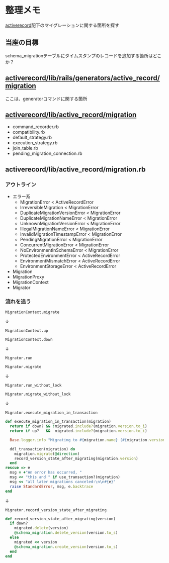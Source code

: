 # 整理メモ

[activerecord](https://github.com/rails/rails/tree/main/activerecord)配下のマイグレーションに関する箇所を探す

## 当座の目標

schema_migrationテーブルにタイムスタンプのレコードを追加する箇所はどこか？

## [activerecord/lib/rails/generators/active_record/migration](https://github.com/rails/rails/tree/main/activerecord/lib/rails/generators/active_record/migration)

ここは、generatorコマンドに関する箇所

## [activerecord/lib/active_record/migration](https://github.com/rails/rails/tree/main/activerecord/lib/active_record/migration)

- command_recorder.rb
- compatibility.rb
- default_strategy.rb
- execution_strategy.rb
- join_table.rb
- pending_migration_connection.rb

## activerecord/lib/active_record/migration.rb

### アウトライン

- エラー系
  - MigrationError < ActiveRecordError
  - IrreversibleMigration < MigrationError
  - DuplicateMigrationVersionError < MigrationError
  - DuplicateMigrationNameError < MigrationError
  - UnknownMigrationVersionError < MigrationError
  - IllegalMigrationNameError < MigrationError
  - InvalidMigrationTimestampError < MigrationError
  - PendingMigrationError < MigrationError
  - ConcurrentMigrationError < MigrationError
  - NoEnvironmentInSchemaError < MigrationError
  - ProtectedEnvironmentError < ActiveRecordError
  - EnvironmentMismatchError < ActiveRecordError
  - EnvironmentStorageError < ActiveRecordError
- Migration
- MigrationProxy
- MigrationContext
- Migrator

### 流れを追う

`MigrationContext.migrate`

↓

`MigrationContext.up`

`MigrationContext.down`

↓

`Migrator.run`

`Migrator.migrate`

↓

`Migrator.run_without_lock`

`Migrator.migrate_without_lock`

↓

`Migrator.execute_migration_in_transaction`

```rb
def execute_migration_in_transaction(migration)
  return if down? && !migrated.include?(migration.version.to_i)
  return if up?   &&  migrated.include?(migration.version.to_i)

  Base.logger.info "Migrating to #{migration.name} (#{migration.version})" if Base.logger

  ddl_transaction(migration) do
    migration.migrate(@direction)
    record_version_state_after_migrating(migration.version)
  end
rescue => e
  msg = +"An error has occurred, "
  msg << "this and " if use_transaction?(migration)
  msg << "all later migrations canceled:\n\n#{e}"
  raise StandardError, msg, e.backtrace
end
```

↓

`Migrator.record_version_state_after_migrating`

```rb
def record_version_state_after_migrating(version)
  if down?
    migrated.delete(version)
    @schema_migration.delete_version(version.to_s)
  else
    migrated << version
    @schema_migration.create_version(version.to_s)
  end
end
```

